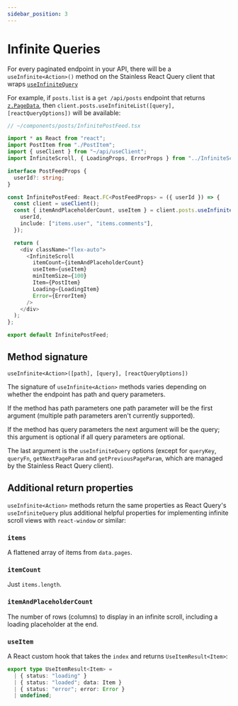 ```yaml
---
sidebar_position: 3
---
```


# Infinite Queries

For every paginated endpoint in your API, there will be a `useInfinite<Action>()` method on the Stainless
React Query client that wraps [`useInfiniteQuery`](https://tanstack.com/query/v4/docs/react/reference/useInfiniteQuery)

For example, if `posts.list` is a `get /api/posts` endpoint that returns [`z.PageData`](/stl/pagination#zpagedatai), then
`client.posts.useInfiniteList([query], [reactQueryOptions])` will be available:

```ts
// ~/components/posts/InfinitePostFeed.tsx

import * as React from "react";
import PostItem from "./PostItem";
import { useClient } from "~/api/useClient";
import InfiniteScroll, { LoadingProps, ErrorProps } from "../InfiniteScroll";

interface PostFeedProps {
  userId?: string;
}

const InfinitePostFeed: React.FC<PostFeedProps> = ({ userId }) => {
  const client = useClient();
  const { itemAndPlaceholderCount, useItem } = client.posts.useInfiniteList({
    userId,
    include: ["items.user", "items.comments"],
  });

  return (
    <div className="flex-auto">
      <InfiniteScroll
        itemCount={itemAndPlaceholderCount}
        useItem={useItem}
        minItemSize={100}
        Item={PostItem}
        Loading={LoadingItem}
        Error={ErrorItem}
      />
    </div>
  );
};

export default InfinitePostFeed;
```

## Method signature

`useInfinite<Action>([path], [query], [reactQueryOptions])`

The signature of `useInfinite<Action>` methods varies depending
on whether the endpoint has path and query parameters.

If the method has path parameters one path parameter will be the first argument
(multiple path parameters aren't currently supported).

If the method has query parameters the next argument will be the
query; this argument is optional if all query parameters are optional.

The last argument is the `useInfiniteQuery` options (except for
`queryKey`, `queryFn`, `getNextPageParam` and `getPreviousPageParam`, which are managed by the Stainless React Query client).

## Additional return properties

`useInfinite<Action>` methods return the same properties as React Query's `useInfiniteQuery`
plus additional helpful properties for implementing infinite scroll views with
`react-window` or similar:

### `items`

A flattened array of items from `data.pages`.

### `itemCount`

Just `items.length`.

### `itemAndPlaceholderCount`

The number of rows (columns) to display in an infinite scroll, including a loading placeholder
at the end.

### `useItem`

A React custom hook that takes the `index` and returns `UseItemResult<Item>`:

```ts
export type UseItemResult<Item> =
  | { status: "loading" }
  | { status: "loaded"; data: Item }
  | { status: "error"; error: Error }
  | undefined;
```
